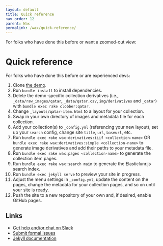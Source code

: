 ```yaml
---
layout: default
title: Quick reference
nav_order: 12
parent: Wax
permalink: /wax/quick-reference/
---
```


For folks who have done this before or want a zoomed-out view:

# Quick reference
For folks who have done this before or are experienced devs:

1. Clone [the demo](https://github.com/minicomp/wax/).
2. Run `bundle install` to install dependencies.
3. Delete the demo-specific collection derivatives (i.e., `_data/raw_images/qatar`, `_data/qatar.csv`, `img/derivatives` and `_qatar`) with `bundle exec rake clobber:qatar`.
4. Change `_layouts/qatar-item.html` to a layout for your collection.
5. Swap in your own directory of images and metadata file for each collection.
6. Add your collection(s) to `_config.yml` (referencing your new layout), set up your `search` config, change site `title`, `url`, `baseurl`, etc.
7. Run `bundle exec rake wax:derivatives:iiif <collection-name>` OR `bundle exec rake wax:derivatives:simple <collection-name>` to generate image derivatives and add their paths to your metadata file.
8. Run `bundle exec rake wax:pages <collection-name>` to generate the collection item pages.
9. Run `bundle exec rake wax:search main` to generate the Elasticlunr.js search index.
10. Run `bundle exec jekyll serve` to preview your site in progress.
11. Adjust the menu settings in `_config.yml`, update the content on the pages, change the metadata for your collection pages, and so on until your site is ready.
12. Push the site to a new repository of your own and, if desired, enable GitHub pages.


## Links

- [Get help and/or chat on Slack](https://docs.google.com/forms/d/e/1FAIpQLSeD77mBp0Y13mFePF8UmDwFrlbxNx3VttEjz_3dgglJeK-Zbg/viewform?c=0&w=1)
- [Submit formal issues](https://github.com/minicomp/wax/issues/)
- [Jekyll documentation](https://jekyllrb.com/docs/)
